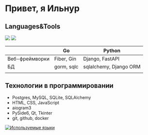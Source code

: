 # Привет, я Ильнур

## Languages&Tools
<div>
  <img src="https://img.shields.io/badge/Go-00ADD8?style=for-the-badge&logo=go&logoColor=white"/>
  <img src="https://img.shields.io/badge/Python-FFD43B?style=for-the-badge&logo=python&logoColor=blue"/>
  <img src=""/>
</div>

||Go|Python|
|---|---|---|
|Веб-фреймворки|Fiber, Gin|Django, FastAPI|
|БД|gorm, sqlc|sqlalchemy, Django ORM|
|||

## Технологии в программировании
* Postgres, MySQL, SQLite, SQLAlchemy
* HTML, CSS, JavaScript
* aiogram3
* PySide6, Qt, Tkinter
* git, github, docker

[![Используемые языки](https://github-readme-stats.vercel.app/api/top-langs/?username=khudaibirdin&layout=donut)](https://github.com/anuraghazra/github-readme-stats)
